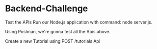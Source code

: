 # Backend-Challenge
Test the APIs
Run our Node.js application with command: node server.js.

Using Postman, we're gonna test all the Apis above.

Create a new Tutorial using POST /tutorials Api
